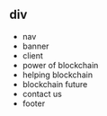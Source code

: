 ## div
- nav
- banner
- client
- power of blockchain
- helping blockchain
- blockchain future
- contact us
- footer